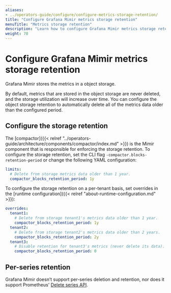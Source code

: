 ```yaml
---
aliases:
- ../operators-guide/configure/configure-metrics-storage-retention/
title: "Configure Grafana Mimir metrics storage retention"
menuTitle: "Metrics storage retention"
description: "Learn how to configure Grafana Mimir metrics storage retention."
weight: 70
---
```


# Configure Grafana Mimir metrics storage retention

Grafana Mimir stores the metrics in a object storage.

By default, metrics that are stored in the object storage are never deleted, and the storage utilization will increase over time.
You can configure the object storage retention to automatically delete all of the metrics data older than the configured period.

## Configure the storage retention

The [compactor]({{< relref "../operators-guide/architecture/components/compactor/index.md" >}}) is the Mimir component that is responsible for enforcing the storage retention.
To configure the storage retention, set the CLI flag `-compactor.blocks-retention-period` or change the following YAML configuration:

```yaml
limits:
  # Delete from storage metrics data older than 1 year.
  compactor_blocks_retention_period: 1y
```

To configure the storage retention on a per-tenant basis, set overrides in the [runtime configuration]({{< relref "about-runtime-configuration.md" >}}):

```yaml
overrides:
  tenant1:
    # Delete from storage tenant1's metrics data older than 1 year.
    compactor_blocks_retention_period: 1y
  tenant2:
    # Delete from storage tenant2's metrics data older than 2 years.
    compactor_blocks_retention_period: 2y
  tenant3:
    # Disable retention for tenant3's metrics (never delete its data).
    compactor_blocks_retention_period: 0
```

## Per-series retention

Grafana Mimir doesn’t support per-series deletion and retention, nor does it support Prometheus' [Delete series API](https://prometheus.io/docs/prometheus/latest/querying/api/#delete-series).
